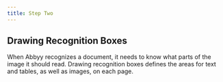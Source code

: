 ```yaml
---
title: Step Two
---
```

## Drawing Recognition Boxes

When Abbyy recognizes a document, it needs to know what parts of the image it should read. Drawing recognition boxes defines the areas for text and tables, as well as images, on each page.
